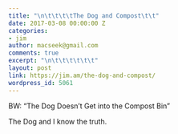 ```yaml
---
title: "\n\t\t\t\tThe Dog and Compost\t\t"
date: 2017-03-08 00:00:00 Z
categories:
- jim
author: macseek@gmail.com
comments: true
excerpt: "\n\t\t\t\t\t\t"
layout: post
link: https://jim.am/the-dog-and-compost/
wordpress_id: 5061
---
```


BW: “The Dog Doesn’t Get into the Compost Bin”




The Dog and I know the truth.


		
